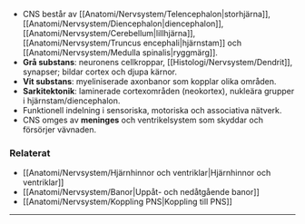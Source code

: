 - CNS består av [[Anatomi/Nervsystem/Telencephalon|storhjärna]], [[Anatomi/Nervsystem/Diencephalon|diencephalon]], [[Anatomi/Nervsystem/Cerebellum|lillhjärna]], [[Anatomi/Nervsystem/Truncus encephali|hjärnstam]] och [[Anatomi/Nervsystem/Medulla spinalis|ryggmärg]].  
- **Grå substans**: neuronens cellkroppar, [[Histologi/Nervsystem/Dendrit]], synapser; bildar cortex och djupa kärnor.  
- **Vit substans**: myeliniserade axonbanor som kopplar olika områden.  
- **Sarkitektonik**: laminerade cortexområden (neokortex), nukleära grupper i hjärnstam/diencephalon.  
- Funktionell indelning i sensoriska, motoriska och associativa nätverk.  
- CNS omges av **meninges** och ventrikelsystem som skyddar och försörjer vävnaden.

### Relaterat
- [[Anatomi/Nervsystem/Hjärnhinnor och ventriklar|Hjärnhinnor och ventriklar]]  
- [[Anatomi/Nervsystem/Banor|Uppåt- och nedåtgående banor]]  
- [[Anatomi/Nervsystem/Koppling PNS|Koppling till PNS]]  

---
